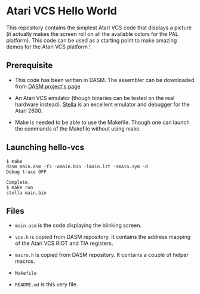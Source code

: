 # Atari VCS Hello World

This repository contains the simplest Atari VCS code that displays a
picture (it actually makes the screen roll on all the available colors
for the PAL platform). This code can be used as a starting point to
make amazing demos for the Atari VCS platform !


## Prerequisite

* This code has been written in DASM. The assembler can be downloaded
  from [DASM project's page](http://dasm-dillon.sourceforge.net/)

* An Atari VCS emulator (though binaries can be tested on the real
  hardware instead). [Stella](https://stella-emu.github.io) is an
  excellent emulator and debugger for the Atari 2600.

* Make is needed to be able to use the Makefile. Though one can launch
  the commands of the Makefile without using make.


## Launching hello-vcs

    $ make
    dasm main.asm -f3 -omain.bin -lmain.lst -smain.sym -d
    Debug trace OFF
    
    Complete.
    $ make run
    stella main.bin


## Files

* `main.asm` is the code displaying the blinking screen.

* `vcs.h` is copied from DASM repository. It contains the address
  mapping of the Atari VCS RIOT and TIA registers.

* `macro.h` is copied from DASM repository. It contains a couple of
  helper macros.

* `Makefile`

* `README.md` is this very file.
